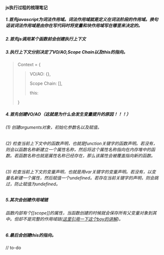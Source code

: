 #### js执行过程的梳理笔记
##### 1.首先javascript为词法作用域。词法作用域就是定义在词法阶段的作用域。换句话说词法作用域是由你在写代码时将变量和块作用域写在哪里来决定的。
##### 2.首先js调用某个函数前会创建执行上下文
##### 3.执行上下文分别决定了VO/AO,Scope Chain以及this的指向。
> Context = {
>
>>VO/AO: {},
>>
>>Scope Chain: [],
>>
>>this:
>	
>}


##### 4.首先创建VO/AO（这就是为什么会发生变量提升的原因！！！）
###### (1) 创建arguments对象，初始化参数名以及赋值。
###### (2) 检查当前上下文中的函数声明，也就是function关键字的函数声明。若没有，则会以函数名称新建立一个属性名称，然后将这个属性名称指向在内存堆中的函数。若函数名称也就是属性名称已经存在，那么该属性会被覆盖指向新的函数。
###### (3) 检查当前上下文的变量声明，也就是用var关键字的变量声明。若没有，以变量名新建一个属性，然后赋值一个undefined。若存在当前关键字的声明，则会跳过，防止赋值为undefined。
##### 5.其次会创建作用域链
###### 函数内部有个[[scope]]的属性，当函数创建的时候就会保存所有父变量对象到其中。但却不是完整的作用域链([这里引用一下这个boy的讲解](https://github.com/mqyqingfeng/Blog/issues/6))。
##### 6.最后会创建this的指向。

// to-do
